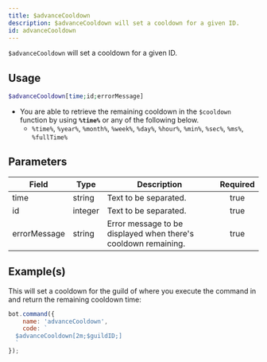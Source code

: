 ```yaml
---
title: $advanceCooldown
description: $advanceCooldown will set a cooldown for a given ID.
id: advanceCooldown
---
```


`$advanceCooldown` will set a cooldown for a given ID.

## Usage

```php
$advanceCooldown[time;id;errorMessage]
```

* You are able to retrieve the remaining cooldown in the `$cooldown` function by using **`%time%`** or any of the
  following below.
    * `%time%`, `%year%`, `%month%`, `%week%`, `%day%`, `%hour%`, `%min%`, `%sec%`, `%ms%`, `%fullTime%`

## Parameters

| Field        | Type    | Description                                                    | Required |
| ------------ | ------- | -------------------------------------------------------------- | :------: |
| time         | string  | Text to be separated.                                          |   true   |
| id           | integer | Text to be separated.                                          |   true   |
| errorMessage | string  | Error message to be displayed when there's cooldown remaining. |   true   |

## Example(s)

This will set a cooldown for the guild of where you execute the command in and return the remaining cooldown time:

```javascript
bot.command({
    name: 'advanceCooldown',
    code: `
  $advanceCooldown[2m;$guildID;]
  `
});
```